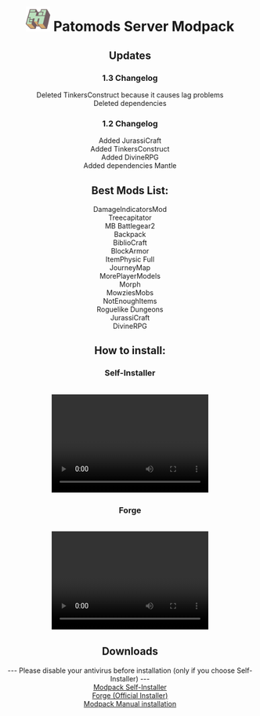 <header>
<h1><img src="minecraft-logo.png" alt="Logo" width="50" height="50"> Patomods Server Modpack</h1>
  <h2>Updates</h2>
  <h3>1.3 Changelog</h3>
  Deleted TinkersConstruct because it causes lag problems<br />
  Deleted dependencies
  <h3>1.2 Changelog</h3>
  Added JurassiCraft<br />
  Added TinkersConstruct<br />
  Added DivineRPG<br />
  Added dependencies Mantle
  <h2>Best Mods List:</h2>
  DamageIndicatorsMod<br />
  Treecapitator<br />
  MB Battlegear2<br />
  Backpack<br />
  BiblioCraft<br />
  BlockArmor<br />
  ItemPhysic Full<br />
  JourneyMap<br />
  MorePlayerModels<br />
  Morph<br />
  MowziesMobs<br />
  NotEnoughItems<br />
  Roguelike Dungeons<br />
  JurassiCraft<br />
  DivineRPG<br />
<h2>How to install:</h2>
  <h3>Self-Installer</h3><br />
  <video src="mods_install.mp4" width="320" height="200" controls preload></video><br />
  <h3>Forge</h3><br />
  <video src="forge_install.mp4" width="320" height="200" controls preload></video><br />
<h2>Downloads</h2>
  --- Please disable your antivirus before installation (only if you choose Self-Installer) ---<br />
  <a href="https://github.com/Patomods/Patomods.github.io/releases/download/v1.3/Modpack-Installer-v1.3.exe">Modpack Self-Installer</a><br />
  <a href="Forge.exe">Forge (Official Installer)</a><br />
  <a href="https://github.com/Patomods/Patomods.github.io/releases/download/v1.3/Modpack.Manual-Install-v1.3.rar">Modpack Manual installation</a><br />
</header>
